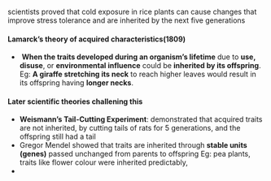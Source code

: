 scientists proved that cold exposure in rice plants can cause changes that improve stress tolerance and are inherited by the next five generations

#### **Lamarck’s theory of acquired characteristics**(1809)
-  **When the traits developed during an organism’s lifetime** due to **use, disuse**, or **environmental influence** could be **inherited by its offspring**. Eg: **A giraffe stretching its neck** to reach higher leaves would result in its offspring having **longer necks**.

#### Later scientific theories challening this

- **Weismann’s Tail-Cutting Experiment**: demonstrated that acquired traits are not inherited, by cutting tails of rats for 5 generations, and the offspring still had a tail 
- Gregor Mendel showed that traits are inherited through **stable units (genes)** passed unchanged from parents to offspring Eg: pea plants, traits like flower colour were inherited predictably,
- 